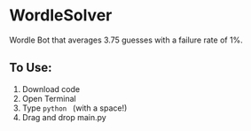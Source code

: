# WordleSolver
Wordle Bot that averages 3.75 guesses with a failure rate of 1%.

## To Use:
1. Download code
2. Open Terminal
3. Type `python ` (with a space!)
4. Drag and drop main.py
